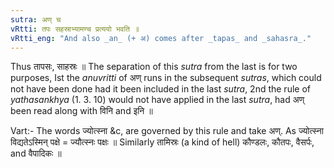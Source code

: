 ```yaml
---
sutra: अण् च
vRtti: तपः सहस्राभ्यामण्च प्रत्ययो भवति ॥
vRtti_eng: "And also _an_ (+ अ) comes after _tapas_ and _sahasra_."
---
```

Thus तापसः, साहस्रः ॥ The separation of this _sutra_ from the last is for two purposes, Ist the _anuvritti_ of अण् runs in the subsequent _sutras_, which could not have been done had it been included in the last _sutra_, 2nd the rule of _yathasankhya_ (1. 3. 10) would not have applied in the last _sutra_, had अण् been read along with विनि and इनि ॥

Vart:- The words ज्योत्स्ना &c, are governed by this rule and take अण्. As ज्योत्स्ना विद्यतेऽस्मिन् पक्षे = ज्यौत्स्नः पक्षः ॥ Similarly तामिस्रः (a kind of hell) कौण्डलः, कौतपः, वैसर्पः, and वैपादिकः ॥
